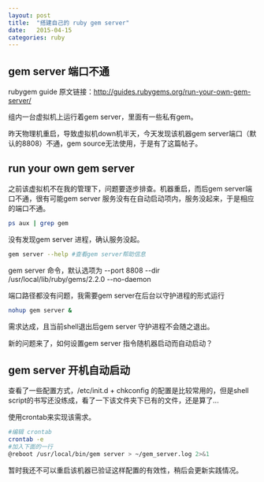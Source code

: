 ```yaml
---
layout: post
title:  "搭建自己的 ruby gem server"
date:   2015-04-15
categories: ruby
---
```


## gem server 端口不通

rubygem guide 原文链接：http://guides.rubygems.org/run-your-own-gem-server/

组内一台虚拟机上运行着gem server，里面有一些私有gem。

昨天物理机重启，导致虚拟机down机半天，今天发现该机器gem server端口（默认的8808）不通，gem source无法使用，于是有了这篇帖子。

## run your own gem server

之前该虚拟机不在我的管理下，问题要逐步排查。机器重启，而后gem server端口不通，很有可能gem server 服务没有在自动启动项内，服务没起来，于是相应的端口不通。

```bash
ps aux | grep gem
```

没有发现gem server 进程，确认服务没起。

```bash
gem server --help #查看gem server帮助信息
```

gem server 命令，默认选项为 --port 8808 --dir /usr/local/lib/ruby/gems/2.2.0 --no-daemon

端口路径都没有问题，我需要gem server在后台以守护进程的形式运行

```bash
nohup gem server &
```

需求达成，且当前shell退出后gem server 守护进程不会随之退出。

新的问题来了，如何设置gem server 指令随机器启动而自动启动？

## gem server 开机自动启动

查看了一些配置方式，/etc/init.d + chkconfig 的配置是比较常用的，但是shell script的书写还没练成，看了一下该文件夹下已有的文件，还是算了...

使用crontab来实现该需求。

```bash
#编辑 crontab
crontab -e
#加入下面的一行
@reboot /usr/local/bin/gem server > ~/gem_server.log 2>&1
```

暂时我还不可以重启该机器已验证这样配置的有效性，稍后会更新实践情况。

